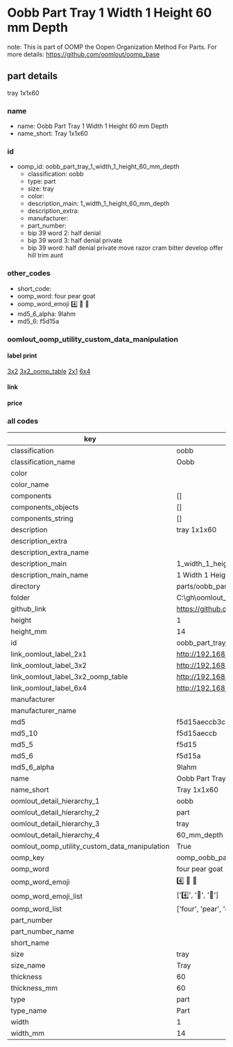 # Oobb Part Tray 1 Width 1 Height 60 mm Depth  

note: This is part of OOMP the Oopen Organization Method For Parts. For more details: https://github.com/oomlout/oomp_base

##  part details
  



tray 1x1x60



### name
* name: Oobb Part Tray 1 Width 1 Height 60 mm Depth
* name_short: Tray 1x1x60 
### id
* oomp_id: oobb_part_tray_1_width_1_height_60_mm_depth
  * classification: oobb
  * type: part
  * size: tray
  * color: 
  * description_main: 1_width_1_height_60_mm_depth
  * description_extra: 
  * manufacturer: 
  * part_number: 
  * bip 39 word 2: half denial
  * bip 39 word 3: half denial private
  * bip 39 word: half denial private move razor cram bitter develop offer hill trim aunt

### other_codes
* short_code: 
* oomp_word: four pear goat
* oomp_word_emoji :four: :pear: :goat:
* md5_6_alpha: 9lahm
* md5_6: f5d15a






### oomlout_oomp_utility_custom_data_manipulation
#### label print
[3x2](http://192.168.1.245:1112/?label=oomp%209lahm)
[3x2_oomp_table](http://192.168.1.108:1112/?label=oomp%209lahm)
[2x1](http://192.168.1.242:1112/?label=oomp%209lahm)
[6x4](http://192.168.1.55:1112/?label=oomp%209lahm)    

#### link

                              

#### price







### all codes 
| key | value |  
| --- | --- |  
| classification | oobb |  
| classification_name | Oobb |  
| color |  |  
| color_name |  |  
| components | [] |  
| components_objects | [] |  
| components_string | [] |  
| description | tray 1x1x60 |  
| description_extra |  |  
| description_extra_name |  |  
| description_main | 1_width_1_height_60_mm_depth |  
| description_main_name | 1 Width 1 Height 60 mm Depth |  
| directory | parts/oobb_part_tray_1_width_1_height_60_mm_depth |  
| folder | C:\gh\oomlout_oobb_version_4_generated_parts\things\oobb_part_tray_1_width_1_height_60_mm_depth |  
| github_link | https://github.com/oomlout/oomlout_oomp_part_src/tree/main/parts/oobb_part_tray_1_width_1_height_60_mm_depth |  
| height | 1 |  
| height_mm | 14 |  
| id | oobb_part_tray_1_width_1_height_60_mm_depth |  
| link_oomlout_label_2x1 | http://192.168.1.242:1112/?label=oomp%209lahm |  
| link_oomlout_label_3x2 | http://192.168.1.245:1112/?label=oomp%209lahm |  
| link_oomlout_label_3x2_oomp_table | http://192.168.1.108:1112/?label=oomp%209lahm |  
| link_oomlout_label_6x4 | http://192.168.1.55:1112/?label=oomp%209lahm |  
| manufacturer |  |  
| manufacturer_name |  |  
| md5 | f5d15aeccb3c82d8c8d9590d564e9b43 |  
| md5_10 | f5d15aeccb |  
| md5_5 | f5d15 |  
| md5_6 | f5d15a |  
| md5_6_alpha | 9lahm |  
| name | Oobb Part Tray 1 Width 1 Height 60 mm Depth |  
| name_short | Tray 1x1x60  |  
| oomlout_detail_hierarchy_1 | oobb |  
| oomlout_detail_hierarchy_2 | part |  
| oomlout_detail_hierarchy_3 | tray |  
| oomlout_detail_hierarchy_4 | 60_mm_depth |  
| oomlout_oomp_utility_custom_data_manipulation | True |  
| oomp_key | oomp_oobb_part_tray_1_width_1_height_60_mm_depth |  
| oomp_word | four pear goat |  
| oomp_word_emoji | :four: :pear: :goat: |  
| oomp_word_emoji_list | [':four:', ':pear:', ':goat:'] |  
| oomp_word_list | ['four', 'pear', 'goat'] |  
| part_number |  |  
| part_number_name |  |  
| short_name |  |  
| size | tray |  
| size_name | Tray |  
| thickness | 60 |  
| thickness_mm | 60 |  
| type | part |  
| type_name | Part |  
| width | 1 |  
| width_mm | 14 |  
